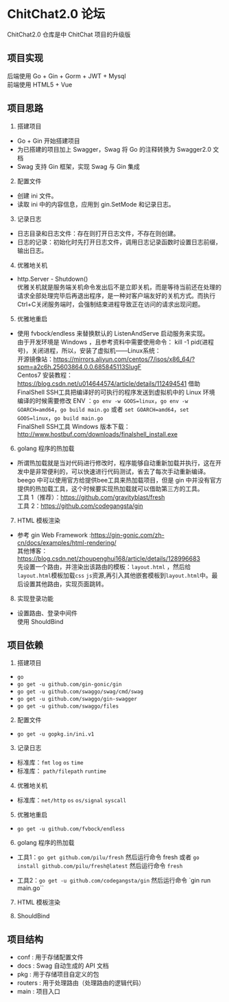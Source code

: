 # ChitChat2.0 论坛
ChitChat2.0 仓库是中 ChitChat 项目的升级版 

## 项目实现
后端使用 Go + Gin + Gorm + JWT + Mysql  
前端使用 HTML5 + Vue
## 项目思路
1. 搭建项目
* Go + Gin 开始搭建项目
* 为已搭建的项目加上 Swagger，Swag 将 Go 的注释转换为 Swagger2.0 文档
* Swag 支持 Gin 框架，实现 Swag 与 Gin 集成

2. 配置文件
* 创建 ini 文件。
* 读取 ini 中的内容信息，应用到 gin.SetMode 和记录日志。

3. 记录日志
* 日志目录和日志文件：存在则打开日志文件，不存在则创建。
* 日志的记录：初始化时先打开日志文件，调用日志记录函数时设置日志前缀，输出日志。

4. 优雅地关机
* http.Server - Shutdown()  
优雅关机就是服务端关机命令发出后不是立即关机，而是等待当前还在处理的请求全部处理完毕后再退出程序，是一种对客户端友好的关机方式。而执行Ctrl+C关闭服务端时，会强制结束进程导致正在访问的请求出现问题。

5. 优雅地重启
* 使用 fvbock/endless 来替换默认的 ListenAndServe 启动服务来实现。  
由于开发环境是 Windows ，且参考资料中需要使用命令： kill -1 pid(进程号)，关闭进程，所以，安装了虚拟机——Linux系统：  
开源镜像站：https://mirrors.aliyun.com/centos/7/isos/x86_64/?spm=a2c6h.25603864.0.0.685845113SlugF  
Centos7 安装教程：https://blog.csdn.net/u014644574/article/details/112494541
借助 FinalShell SSH工具把编译好的可执行的程序发送到虚拟机中的 Linux 环境  
编译的时候需要修改 ENV ：`go env -w GOOS=linux`，`go env -w GOARCH=amd64`，`go build main.go` 或者 `set GOARCH=amd64`，`set GOOS=linux`，`go build main.go`  
FinalShell SSH工具 Windows 版本下载：http://www.hostbuf.com/downloads/finalshell_install.exe

6. golang 程序的热加载
* 所谓热加载就是当对代码进行修改时，程序能够自动重新加载并执行，这在开发中是非常便利的，可以快速进行代码测试，省去了每次手动重新编译。  
beego 中可以使用官方给提供bee工具来热加载项目，但是 gin 中并没有官方提供的热加载工具，这个时候要实现热加载就可以借助第三方的工具。  
工具 1（推荐）：https://github.com/gravityblast/fresh  
工具 2：https://github.com/codegangsta/gin

7. HTML 模板渲染
* 参考 gin Web Framework :https://gin-gonic.com/zh-cn/docs/examples/html-rendering/  
其他博客：https://blog.csdn.net/zhoupenghui168/article/details/128996683  
先设置一个路由，并渲染出该路由的模板：`layout.html` ，然后给`layout.html`模板加载`css` `js`资源,再引入其他嵌套模板到`layout.html`中。最后设置其他路由，实现页面跳转。

8. 实现登录功能
* 设置路由、登录中间件  
使用 ShouldBind 

## 项目依赖
1. 搭建项目
* `go`
* `go get -u github.com/gin-gonic/gin`  
* `go get -u github.com/swaggo/swag/cmd/swag`
* `go get -u github.com/swaggo/gin-swagger`
* `go get -u github.com/swaggo/files`

2. 配置文件
* `go get -u gopkg.in/ini.v1`

3. 记录日志
* 标准库：`fmt` `log` `os` `time`
* 标准库： `path/filepath` `runtime`

4. 优雅地关机
* 标准库：`net/http` `os` `os/signal` `syscall`

5. 优雅地重启
* `go get -u github.com/fvbock/endless`

6. golang 程序的热加载
* 工具1：`go get github.com/pilu/fresh` 然后运行命令 fresh 或者 `go install github.com/pilu/fresh@latest` 然后运行命令 `fresh` 

* 工具2：`go get -u github.com/codegangsta/gin` 然后运行命令 `gin run main.go`` 

7. HTML 模板渲染

8. ShouldBind

## 项目结构
- conf : 用于存储配置文件
- docs : Swag 自动生成的 API 文档 
- pkg : 用于存储项目自定义的包
- routers : 用于处理路由（处理路由的逻辑代码）
- main : 项目入口